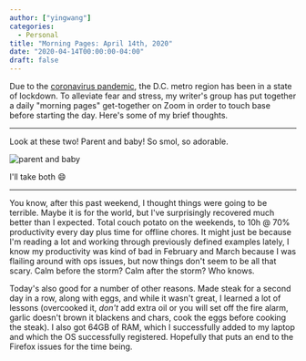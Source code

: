 ```yaml
---
author: ["yingwang"]
categories:
  - Personal
title: "Morning Pages: April 14th, 2020"
date: "2020-04-14T00:00:00-04:00"
draft: false
---
```


Due to the [coronavirus
pandemic](https://en.wikipedia.org/wiki/2019-20_coronavirus_pandemic), the D.C.
metro region has been in a state of lockdown. To alleviate fear and stress, my
writer's group has put together a daily "morning pages" get-together on Zoom in
order to touch base before starting the day. Here's some of my brief thoughts.

---

Look at these two! Parent and baby! So smol, so adorable.

![parent and baby](/img/posts/2020/04/14/morning_pages.png)

I'll take both :smile:

---

You know, after this past weekend, I thought things were going to be terrible.
Maybe it is for the world, but I've surprisingly recovered much better than I
expected. Total couch potato on the weekends, to 10h @ 70% productivity every
day plus time for offline chores. It might just be because I'm reading a lot and
working through previously defined examples lately, I know my productivity was
kind of bad in February and March because I was flailing around with ops issues,
but now things don't seem to be all that scary. Calm before the storm? Calm
after the storm? Who knows.

Today's also good for a number of other reasons. Made steak for a second day in
a row, along with eggs, and while it wasn't great, I learned a lot of lessons
(overcooked it, _don't_ add extra oil or you will set off the fire alarm, garlic
doesn't brown it blackens and chars, cook the eggs before cooking the steak). I
also got 64GB of RAM, which I successfully added to my laptop and which the OS
successfully registered. Hopefully that puts an end to the Firefox issues for
the time being.

